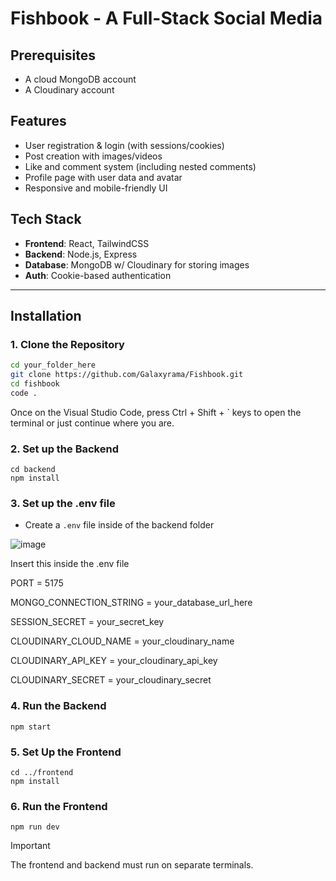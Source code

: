 # Fishbook - A Full-Stack Social Media

## Prerequisites

- A cloud MongoDB account
- A Cloudinary account

## Features

- User registration & login (with sessions/cookies)
- Post creation with images/videos
- Like and comment system (including nested comments)
- Profile page with user data and avatar
- Responsive and mobile-friendly UI

## Tech Stack

- **Frontend**: React, TailwindCSS
- **Backend**: Node.js, Express
- **Database**: MongoDB w/ Cloudinary for storing images
- **Auth**: Cookie-based authentication

---

## Installation

### 1. Clone the Repository

```bash
cd your_folder_here
git clone https://github.com/Galaxyrama/Fishbook.git
cd fishbook
code .
```
Once on the Visual Studio Code, press Ctrl + Shift + ` keys to open the terminal or just continue where you are.

### 2. Set up the Backend

```
cd backend
npm install
```

### 3. Set up the .env file
- Create a `.env` file inside of the backend folder

![image](https://github.com/user-attachments/assets/6b12543a-8acc-4c49-93ea-64409a70e2ff)

Insert this inside the .env file

PORT = 5175

MONGO_CONNECTION_STRING = your_database_url_here

SESSION_SECRET = your_secret_key

CLOUDINARY_CLOUD_NAME = your_cloudinary_name

CLOUDINARY_API_KEY = your_cloudinary_api_key

CLOUDINARY_SECRET = your_cloudinary_secret

### 4. Run the Backend

```
npm start
```

### 5. Set Up the Frontend

```
cd ../frontend
npm install
```

### 6. Run the Frontend

```
npm run dev
```

> [!IMPORTANT]
> The frontend and backend must run on separate terminals.
